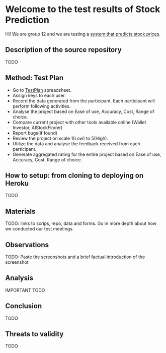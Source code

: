 # Welcome to the test results of Stock Prediction

Hi! We are group 12 and we are testing a [system that predicts stock prices](https://github.com/lokesh45/StockPrediction).

## Description of the source repository

TODO

## Method: Test Plan

- Go to [TestPlan](https://docs.google.com/spreadsheets/d/1rQDUvgM1uNTLeklLOQzoprsNrLaTmgU-nL8uw30S_xw/edit#gid=632817659) spreadsheet.
- Assign keys to each user.
- Record the data generated from the participant. Each participant will perform following activities.
- Analyse the project based on Ease of use, Accuracy, Cost, Range of choice.
- Compare current project with other tools available online (Wallet Investor, AIStockFinder)
- Report bugs(if found)
- Review the project on scale 1(Low) to 5(High).
- Utilize the data and analyse the feedback received from each participant.
- Generate aggregated rating for the entire project based on Ease of use, Accuracy, Cost, Range of choice.

## How to setup: from cloning to deploying on Heroku

TODO

## Materials

TODO: links to scrips, repo, data and forms. Go in more depth about how we conducted our test meetings.

## Observations

TODO: Paste the screenshots and a brief factual introduction of the screenshot

## Analysis

IMPORTANT TODO

## Conclusion

TODO

## Threats to validity

TODO

